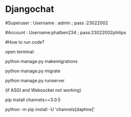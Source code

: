 ﻿# Djangochat
#Superuser :
Username : admin ;
pass :23022002


#Account :
Username:phatben234 ;
pass:23022002philips

#How to run code?

open terminal: 

python manage.py makemigrations

python manage.py migrate 

python manage.py runserver 

(if ASGI and Websocket not working)

pip install channels==3.0.5

python -m pip install -U 'channels[daphne]'

